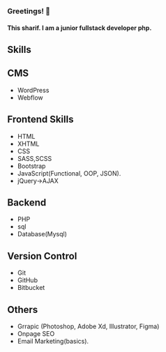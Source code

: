 ### Greetings! 👋
#### This sharif. I am a junior fullstack developer php.
## Skills

## CMS
 * WordPress
 * Webflow
## Frontend Skills
 * HTML
 * XHTML
 * CSS
 * SASS,SCSS
 * Bootstrap
 * JavaScript(Functional, OOP, JSON).
 * jQuery->AJAX

## Backend 
 * PHP
 * sql
 * Database(Mysql)

## Version Control
  * Git
  * GitHub
  * Bitbucket

## Others
  * Grrapic (Photoshop, Adobe Xd, Illustrator, Figma)
  * Onpage SEO
  * Email Marketing(basics).


